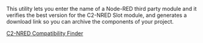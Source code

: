 This utility lets you enter the name of a Node-RED third party module and it verifies the best version for the C2-NRED Slot module, and generates a download link so you can archive the components of your project.

<a href="https://automationdirect.github.io/CLICK-PLC/Node-RED/C2-NREDModuleVersionCheck/CompatibiltyCheck.html" target="_blank" rel="noopener noreferrer">C2-NRED Compatibility Finder</a>


